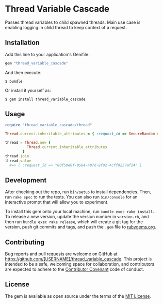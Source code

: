 # Thread Variable Cascade

Passes thread variables to child spawned threads. Main use case is enabling logging in child thread to keep context of a request.

## Installation

Add this line to your application's Gemfile:

```ruby
gem "thread_variable_cascade"
```

And then execute:

    $ bundle

Or install it yourself as:

    $ gem install thread_variable_cascade

## Usage

```ruby
require "thread_variable_cascade/thread"

Thread.current.inheritable_attributes = { :request_id => SecureRandom.uuid }

thread = Thread.new {
          Thread.current.inheritable_attributes
        }
thread.join
thread.value
  #=> { :request_id => "80f58e0f-0564-487d-8f92-4cff8237af24" }
```

## Development

After checking out the repo, run `bin/setup` to install dependencies. Then, run `rake spec` to run the tests. You can also run `bin/console` for an interactive prompt that will allow you to experiment.

To install this gem onto your local machine, run `bundle exec rake install`. To release a new version, update the version number in `version.rb`, and then run `bundle exec rake release`, which will create a git tag for the version, push git commits and tags, and push the `.gem` file to [rubygems.org](https://rubygems.org).

## Contributing

Bug reports and pull requests are welcome on GitHub at https://github.com/[USERNAME]/thread_variable_cascade. This project is intended to be a safe, welcoming space for collaboration, and contributors are expected to adhere to the [Contributor Covenant](contributor-covenant.org) code of conduct.


## License

The gem is available as open source under the terms of the [MIT License](http://opensource.org/licenses/MIT).

